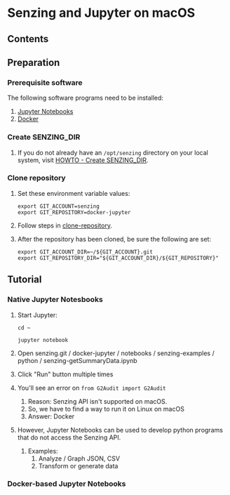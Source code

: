 # Senzing and Jupyter on macOS

## Contents

## Preparation

### Prerequisite software

The following software programs need to be installed:

1. [Jupyter Notebooks](https://github.com/Senzing/knowledge-base/blob/master/HOWTO/install-jupyter-notebooks.md)
1. [Docker](https://github.com/Senzing/knowledge-base/blob/master/HOWTO/install-docker.md)

### Create SENZING_DIR

1. If you do not already have an `/opt/senzing` directory on your local system, visit
[HOWTO - Create SENZING_DIR](https://github.com/Senzing/knowledge-base/blob/master/HOWTO/create-senzing-dir.md).

### Clone repository

1. Set these environment variable values:

    ```console
    export GIT_ACCOUNT=senzing
    export GIT_REPOSITORY=docker-jupyter
    ```

1. Follow steps in [clone-repository](https://github.com/Senzing/knowledge-base/blob/master/HOWTO/clone-repository.md).

1. After the repository has been cloned, be sure the following are set:

    ```console
    export GIT_ACCOUNT_DIR=~/${GIT_ACCOUNT}.git
    export GIT_REPOSITORY_DIR="${GIT_ACCOUNT_DIR}/${GIT_REPOSITORY}"
    ```

## Tutorial

### Native Jupyter Notesbooks

1. Start Jupyter:

    ```console
    cd ~
    
    jupyter notebook
    ```

1. Open senzing.git / docker-jupyter / notebooks / senzing-examples / python / senzing-getSummaryData.ipynb

1. Click "Run" button multiple times

1. You'll see an error on `from G2Audit import G2Audit`
    1. Reason: Senzing API isn't supported on macOS.
    1. So, we have to find a way to run it on Linux on macOS
    1. Answer: Docker
    
1. However, Jupyter Notebooks can be used to develop python programs that do not access the Senzing API.
    1. Examples:
        1. Analyze / Graph JSON, CSV
        2. Transform or generate data

### Docker-based Jupyter Notebooks
